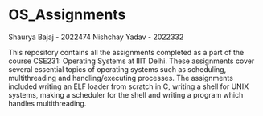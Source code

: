 # OS_Assignments
Shaurya Bajaj - 2022474
Nishchay Yadav - 2022332

This repository contains all the assignments completed as a part of the course CSE231: Operating Systems at IIIT Delhi. These assignments cover several essential topics of operating systems such as scheduling, multithreading and handling/executing processes. The assignments included writing an ELF loader from scratch in C, writing a shell for UNIX systems, making a scheduler for the shell and writing a program which handles multithreading.
